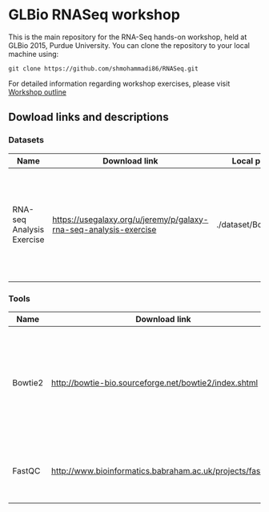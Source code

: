 # GLBio RNASeq workshop

This is the main repository for the RNA-Seq hands-on workshop, held at GLBio 2015, Purdue University. You can clone the repository to your local machine using:

```
git clone https://github.com/shmohammadi86/RNASeq.git
```

For detailed information regarding workshop exercises, please visit [Workshop outline](https://github.com/shmohammadi86/RNASeq/wiki)


## Dowload links and descriptions

### Datasets

Name  | Download link  | Local path  | Description
------------- | ------------- | ------------- | -------------
RNA-seq Analysis Exercise | https://usegalaxy.org/u/jeremy/p/galaxy-rna-seq-analysis-exercise | ./dataset/BodyMap | Small samples of datasets from the Illumina BodyMap 2.0 project; specifically, the datasets are paired-end 50bp reads from adrenal and brain tissues. The sampled reads map mostly to a 500Kb region of chromosome 19, positions 3-3.5 million (chr19:3000000:3500000)



### Tools

Name  | Download link  | Local path  | Description
------------- | ------------- | ------------- | -------------
Bowtie2 | http://bowtie-bio.sourceforge.net/bowtie2/index.shtml | ./tools/bowtie | An ultrafast and memory-efficient tool for aligning sequencing reads to long reference sequences 
FastQC | http://www.bioinformatics.babraham.ac.uk/projects/fastqc/ | ./tools/FastQC | A quality control tool for high throughput sequence data
